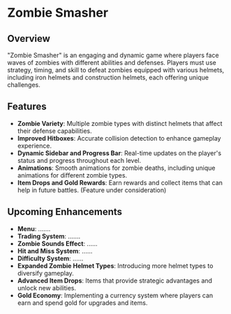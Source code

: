 # Zombie Smasher

## Overview

"Zombie Smasher" is an engaging and dynamic game where players face waves of zombies with different abilities and defenses. Players must use strategy, timing, and skill to defeat zombies equipped with various helmets, including iron helmets and construction helmets, each offering unique challenges.

## Features

- **Zombie Variety**: Multiple zombie types with distinct helmets that affect their defense capabilities.
- **Improved Hitboxes**: Accurate collision detection to enhance gameplay experience.
- **Dynamic Sidebar and Progress Bar**: Real-time updates on the player's status and progress throughout each level.
- **Animations**: Smooth animations for zombie deaths, including unique animations for different zombie types.
- **Item Drops and Gold Rewards**: Earn rewards and collect items that can help in future battles. (Feature under consideration)

## Upcoming Enhancements
- **Menu**: .......
- **Trading System**: .......
- **Zombie Sounds Effect**: ......
- **Hit and Miss System**: ......
- **Difficulty System**: ...... 
- **Expanded Zombie Helmet Types**: Introducing more helmet types to diversify gameplay.
- **Advanced Item Drops**: Items that provide strategic advantages and unlock new abilities.
- **Gold Economy**: Implementing a currency system where players can earn and spend gold for upgrades and items.